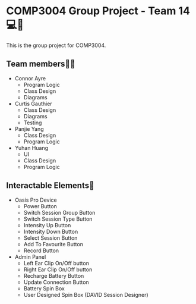 # COMP3004 Group Project - Team 14:computer::cherry_blossom:

This is the group project for COMP3004.

## Team members:man_student:

- Connor Ayre
  - Program Logic
  - Class Design
  - Diagrams
- Curtis Gauthier
  - Class Design
  - Diagrams
  - Testing
- Panjie Yang
  - Class Design 
  - Program Logic
- Yuhan Huang
  - UI
  - Class Design
  - Program Logic

## Interactable Elements:game_die:

- Oasis Pro Device
  - Power Button
  - Switch Session Group Button
  - Switch Session Type Button
  - Intensity Up Button
  - Intensity Down Button
  - Select Session Button
  - Add To Favourite Button
  - Record Button
- Admin Panel
  - Left Ear Clip On/Off button
  - Right Ear Clip On/Off button
  - Recharge Battery Button
  - Update Connection Button
  - Battery Spin Box
  - User Designed Spin Box (DAVID Session Designer)
